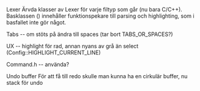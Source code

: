 Lexer
    Ärvda klasser av Lexer för varje filtyp som går (nu bara C/C++). Basklassen () 
    innehåller funktionspekare till parsing och highlighting, som i basfallet inte gör något.

Tabs -- om stöts på ändra till spaces (tar bort TABS_OR_SPACES?)

UX
    -- highlight för rad, annan nyans av grå än select (Config::HIGHLIGHT_CURRENT_LINE)

Command.h -- använda?

Undo buffer
    För att få till redo skulle man kunna ha en cirkulär buffer, nu stack för undo